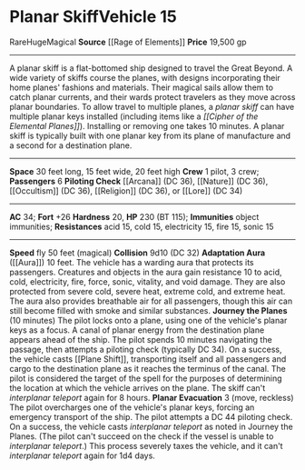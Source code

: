 ﻿---
ac: '34'
burrow_speed: null
climb_speed: null
fly_speed: '50'
fortitude: '+26'
hardness: '20'
hp: '230'
id: '56'
item_category: Vehicles
land_speed: null
level: '15'
max_speed: '50'
name: Planar Skiff
price: 19,500 gp
rarity: Rare
reflex: null
resistance:
- acid 15
- cold 15
- electricity 15
- fire 15
- sonic 15
school: null
size: Huge
source: '[[DATABASE/source/Rage of Elements|Rage of Elements]]'
swim_speed: null
trait:
- '[[DATABASE/trait/Magical|Magical]]'
- '[[DATABASE/trait/Rare|Rare]]'
type: Vehicle

---
# Planar Skiff<span class="item-type">Vehicle 15</span>

<span class="trait-rare item-trait">Rare</span><span class="trait-size item-trait">Huge</span><span class="item-trait">Magical</span>
**Source** [[Rage of Elements]]
**Price** 19,500 gp

---
A planar skiff is a flat-bottomed ship designed to travel the Great Beyond. A wide variety of skiffs course the planes, with designs incorporating their home planes' fashions and materials. Their magical sails allow them to catch planar currents, and their wards protect travelers as they move across planar boundaries. To allow travel to multiple planes, a _planar skiff_ can have multiple planar keys installed (including items like a _[[Cipher of the Elemental Planes]]_). Installing or removing one takes 10 minutes. A planar skiff is typically built with one planar key from its plane of manufacture and a second for a destination plane.

---
**Space** 30 feet long, 15 feet wide, 20 feet high
**Crew** 1 pilot, 3 crew; **Passengers** 6
**Piloting Check** [[Arcana]] (DC 36), [[Nature]] (DC 36), [[Occultism]] (DC 36), [[Religion]] (DC 36), or [[Lore]] (DC 34)

---
**AC** 34; **Fort** +26
**Hardness** 20, **HP** 230 (BT 115); **Immunities** object immunities; **Resistances** acid 15, cold 15, electricity 15, fire 15, sonic 15

---
**Speed** fly 50 feet (magical)
**Collision** 9d10 (DC 32)
**Adaptation Aura** ([[Aura]]) 10 feet. The vehicle has a warding aura that protects its passengers. Creatures and objects in the aura gain resistance 10 to acid, cold, electricity, fire, force, sonic, vitality, and void damage. They are also protected from severe cold, severe heat, extreme cold, and extreme heat. The aura also provides breathable air for all passengers, though this air can still become filled with smoke and similar substances.
 **Journey the Planes** (10 minutes) The pilot locks onto a plane, using one of the vehicle's planar keys as a focus. A canal of planar energy from the destination plane appears ahead of the ship. The pilot spends 10 minutes navigating the passage, then attempts a piloting check (typically DC 34). On a success, the vehicle casts [[Plane Shift]], transporting itself and all passengers and cargo to the destination plane as it reaches the terminus of the canal. The pilot is considered the target of the spell for the purposes of determining the location at which the vehicle arrives on the plane. The skiff can't _interplanar teleport_ again for 8 hours.
 **Planar Evacuation** <span class="action-icon">3</span> (move, reckless) The pilot overcharges one of the vehicle's planar keys, forcing an emergency transport of the ship. The pilot attempts a DC 44 piloting check. On a success, the vehicle casts _interplanar teleport_ as noted in Journey the Planes. (The pilot can't succeed on the check if the vessel is unable to _interplanar teleport_.) This process severely taxes the vehicle, and it can't _interplanar teleport_ again for 1d4 days.